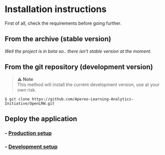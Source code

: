 # Installation instructions
First of all, check the requirements before going further.

## From the archive (stable version)
*Well the  project is in beta so.. there isn't stable version at the moment.*

## From the git repository (development version)
> **⚠ Note** <br>
This method will install the current development version, use at your own risk.

` $ git clone https://github.com/Apereo-Learning-Analytics-Initiative/OpenLRW.git `

## Deploy the application
### - [Production setup](production.md)
### - [Development setup](https://github.com/Apereo-Learning-Analytics-Initiative/OpenLRW/tree/master/docs/developer/maven.md)
